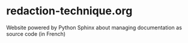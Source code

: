 redaction-technique.org
=======================

Website powered by Python Sphinx about managing documentation as source code (in French)
